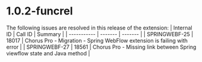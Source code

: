 # 1.0.2-funcrel

The following issues are resolved in this release of the extension:
| Internal ID | Call ID | Summary |
| ----------- | ------- | ------- |
| SPRINGWEBF-25 | 18017 | Chorus Pro - Migration - Spring WebFlow extension is failing with error |
| SPRINGWEBF-27 | 18561 | Chorus Pro - Missing link between Spring viewflow state and Java method |

